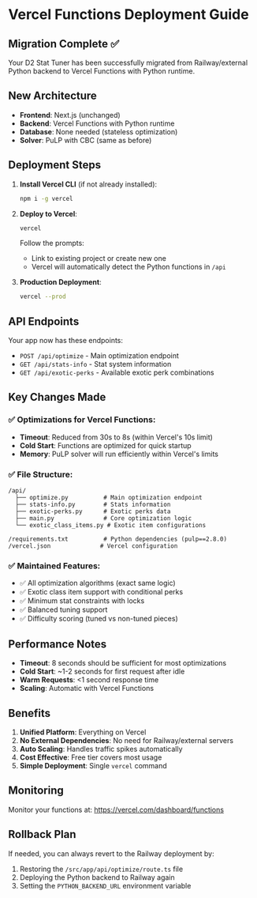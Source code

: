 # Vercel Functions Deployment Guide

## Migration Complete ✅

Your D2 Stat Tuner has been successfully migrated from Railway/external Python backend to Vercel Functions with Python runtime.

## New Architecture

- **Frontend**: Next.js (unchanged)
- **Backend**: Vercel Functions with Python runtime
- **Database**: None needed (stateless optimization)
- **Solver**: PuLP with CBC (same as before)

## Deployment Steps

1. **Install Vercel CLI** (if not already installed):
   ```bash
   npm i -g vercel
   ```

2. **Deploy to Vercel**:
   ```bash
   vercel
   ```
   
   Follow the prompts:
   - Link to existing project or create new one
   - Vercel will automatically detect the Python functions in `/api`

3. **Production Deployment**:
   ```bash
   vercel --prod
   ```

## API Endpoints

Your app now has these endpoints:

- `POST /api/optimize` - Main optimization endpoint
- `GET /api/stats-info` - Stat system information  
- `GET /api/exotic-perks` - Available exotic perk combinations

## Key Changes Made

### ✅ Optimizations for Vercel Functions:
- **Timeout**: Reduced from 30s to 8s (within Vercel's 10s limit)
- **Cold Start**: Functions are optimized for quick startup
- **Memory**: PuLP solver will run efficiently within Vercel's limits

### ✅ File Structure:
```
/api/
  ├── optimize.py          # Main optimization endpoint
  ├── stats-info.py        # Stats information
  ├── exotic-perks.py      # Exotic perks data
  ├── main.py              # Core optimization logic
  └── exotic_class_items.py # Exotic item configurations

/requirements.txt          # Python dependencies (pulp==2.8.0)
/vercel.json              # Vercel configuration
```

### ✅ Maintained Features:
- ✅ All optimization algorithms (exact same logic)
- ✅ Exotic class item support with conditional perks
- ✅ Minimum stat constraints with locks
- ✅ Balanced tuning support
- ✅ Difficulty scoring (tuned vs non-tuned pieces)

## Performance Notes

- **Timeout**: 8 seconds should be sufficient for most optimizations
- **Cold Start**: ~1-2 seconds for first request after idle
- **Warm Requests**: <1 second response time
- **Scaling**: Automatic with Vercel Functions

## Benefits

1. **Unified Platform**: Everything on Vercel
2. **No External Dependencies**: No need for Railway/external servers
3. **Auto Scaling**: Handles traffic spikes automatically
4. **Cost Effective**: Free tier covers most usage
5. **Simple Deployment**: Single `vercel` command

## Monitoring

Monitor your functions at: https://vercel.com/dashboard/functions

## Rollback Plan

If needed, you can always revert to the Railway deployment by:
1. Restoring the `/src/app/api/optimize/route.ts` file
2. Deploying the Python backend to Railway again
3. Setting the `PYTHON_BACKEND_URL` environment variable